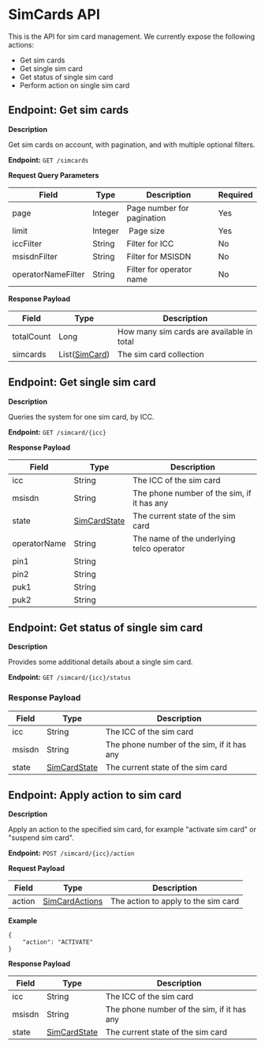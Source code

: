 # SimCards API
This is the API for sim card management. We currently expose the following actions:

* Get sim cards
* Get single sim card
* Get status of single sim card
* Perform action on single sim card

## Endpoint: Get sim cards

**Description**

Get sim cards on account, with pagination, and with multiple optional filters.

**Endpoint:** `GET /simcards`

**Request Query Parameters**

Field        | Type          | Description  | Required
------------ | ------------- | ------------ | ------------
page | Integer | Page number for pagination | Yes
limit | Integer | Page size | Yes
iccFilter | String | Filter for ICC | No
msisdnFilter | String | Filter for MSISDN | No
operatorNameFilter  | String | Filter for operator name | No

**Response Payload**

Field        | Type          | Description
------------ | ------------- | ------------
totalCount | Long | How many sim cards are available in total  
simcards | List([SimCard](/docs/general-information/data-types/#simcarddto)) | The sim card collection

## Endpoint: Get single sim card

**Description**

Queries the system for one sim card, by ICC.

**Endpoint:** `GET /simcard/{icc}`

**Response Payload**

Field        | Type          | Description
------------ | ------------- | ------------
icc | String | The ICC of the sim card
msisdn | String | The phone number of the sim, if it has any
state | [SimCardState](/docs/general-information/data-types/#simcardstate) | The current state of the sim card
operatorName | String | The name of the underlying telco operator
pin1 | String |
pin2 | String |
puk1 | String |
puk2 | String |

## Endpoint: Get status of single sim card

**Description**

Provides some additional details about a single sim card.

**Endpoint:** `GET /simcard/{icc}/status`

<h3>Response Payload</h3>

Field        | Type          | Description
------------ | ------------- | ------------
icc | String | The ICC of the sim card
msisdn | String | The phone number of the sim, if it has any
state | [SimCardState](/docs/general-information/data-types/#simcardstate) | The current state of the sim card

## Endpoint: Apply action to sim card

**Description**

Apply an action to the specified sim card, for example "activate sim card" or "suspend sim card".

**Endpoint:** `POST /simcard/{icc}/action`

**Request Payload**

Field        | Type          | Description
------------ | ------------- | ------------
action | [SimCardActions](/docs/general-information/data-types/#simcardactions) | The action to apply to the sim card

**Example**

```
{
	"action": "ACTIVATE"
}
```

**Response Payload**

Field        | Type          | Description
------------ | ------------- | ------------
icc | String | The ICC of the sim card
msisdn | String | The phone number of the sim, if it has any
state | [SimCardState](/docs/general-information/data-types/#simcardstate) | The current state of the sim card
